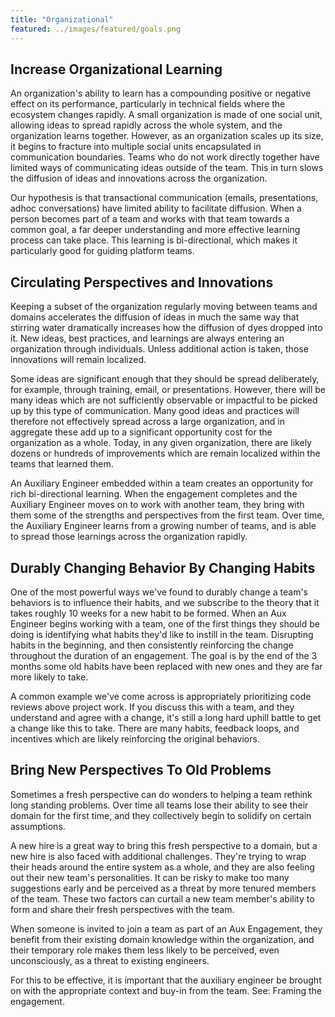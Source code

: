 ```yaml
---
title: "Organizational"
featured: ../images/featured/goals.png
---
```


## Increase Organizational Learning

An organization's ability to learn has a compounding positive or negative effect
on its performance, particularly in technical fields where the ecosystem changes
rapidly. A small organization is made of one social unit, allowing ideas to
spread rapidly across the whole system, and the organization learns together.
However, as an organization scales up its size, it begins to fracture into
multiple social units encapsulated in communication boundaries. Teams who do not
work directly together have limited ways of communicating ideas outside of the
team. This in turn slows the diffusion of ideas and innovations across the
organization.

Our hypothesis is that transactional communication (emails, presentations, adhoc
conversations) have limited ability to facilitate diffusion. When a person
becomes part of a team and works with that team towards a common goal, a far
deeper understanding and more effective learning process can take place. This
learning is bi-directional, which makes it particularly good for guiding
platform teams.

## Circulating Perspectives and Innovations

Keeping a subset of the organization regularly moving between teams and domains
accelerates the diffusion of ideas in much the same way that stirring water
dramatically increases how the diffusion of dyes dropped into it. New ideas,
best practices, and learnings are always entering an organization through
individuals. Unless additional action is taken, those innovations will remain
localized.

Some ideas are significant enough that they should be spread deliberately, for
example, through training, email, or presentations. However, there will be many
ideas which are not sufficiently observable or impactful to be picked up by this
type of communication. Many good ideas and practices will therefore not
effectively spread across a large organization, and in aggregate these add up to
a significant opportunity cost for the organization as a whole. Today, in any
given organization, there are likely dozens or hundreds of improvements which
are remain localized within the teams that learned them.

An Auxiliary Engineer embedded within a team creates an opportunity for rich
bi-directional learning. When the engagement completes and the Auxiliary
Engineer moves on to work with another team, they bring with them some of the
strengths and perspectives from the first team. Over time, the Auxiliary
Engineer learns from a growing number of teams, and is able to spread those
learnings across the organization rapidly.

## Durably Changing Behavior By Changing Habits

One of the most powerful ways we've found to durably change a team's behaviors
is to influence their habits, and we subscribe to the theory that it takes
roughly 10 weeks for a new habit to be formed. When an Aux Engineer begins
working with a team, one of the first things they should be doing is identifying
what habits they'd like to instill in the team. Disrupting habits in the
beginning, and then consistently reinforcing the change throughout the duration
of an engagement. The goal is by the end of the 3 months some old habits have
been replaced with new ones and they are far more likely to take.

A common example we've come across is appropriately prioritizing code reviews
above project work. If you discuss this with a team, and they understand and
agree with a change, it's still a long hard uphill battle to get a change like
this to take. There are many habits, feedback loops, and incentives which are
likely reinforcing the original behaviors.

## Bring New Perspectives To Old Problems

Sometimes a fresh perspective can do wonders to helping a team rethink long
standing problems. Over time all teams lose their ability to see their domain
for the first time, and they collectively begin to solidify on certain
assumptions.

A new hire is a great way to bring this fresh perspective to a domain, but a new
hire is also faced with additional challenges. They're trying to wrap their
heads around the entire system as a whole, and they are also feeling out their
new team's personalities. It can be risky to make too many suggestions early and
be perceived as a threat by more tenured members of the team. These two factors
can curtail a new team member's ability to form and share their fresh
perspectives with the team.

When someone is invited to join a team as part of an Aux Engagement, they
benefit from their existing domain knowledge within the organization, and their
temporary role makes them less likely to be perceived, even unconsciously, as a
threat to existing engineers.

For this to be effective, it is important that the auxiliary engineer be brought
on with the appropriate context and buy-in from the team. See: Framing the
engagement.
